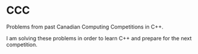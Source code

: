 # CCC
Problems from past Canadian Computing Competitions in C++. 

I am solving these problems in order to learn C++ and prepare for the next competition.
